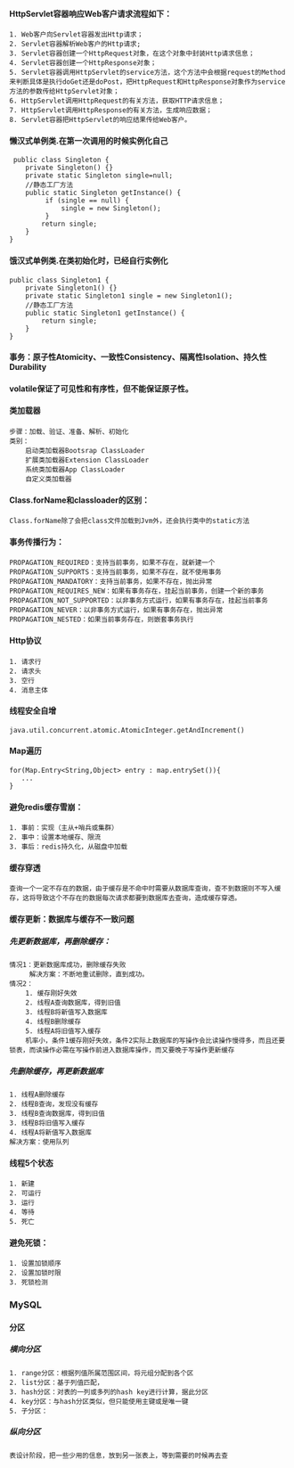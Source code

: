#### HttpServlet容器响应Web客户请求流程如下：  
    1. Web客户向Servlet容器发出Http请求；
    2. Servlet容器解析Web客户的Http请求;
    3. Servlet容器创建一个HttpRequest对象，在这个对象中封装Http请求信息；
    4. Servlet容器创建一个HttpResponse对象；
    5. Servlet容器调用HttpServlet的service方法，这个方法中会根据request的Method来判断具体是执行doGet还是doPost，把HttpRequest和HttpResponse对象作为service方法的参数传给HttpServlet对象；
    6. HttpServlet调用HttpRequest的有关方法，获取HTTP请求信息；
    7. HttpServlet调用HttpResponse的有关方法，生成响应数据；
    8. Servlet容器把HttpServlet的响应结果传给Web客户。

#### 懒汉式单例类.在第一次调用的时候实例化自己 
     public class Singleton {
        private Singleton() {}
        private static Singleton single=null;
        //静态工厂方法 
        public static Singleton getInstance() {
             if (single == null) {  
                 single = new Singleton();
             }  
            return single;
        }
    }
#### 饿汉式单例类.在类初始化时，已经自行实例化
    public class Singleton1 {
        private Singleton1() {}
        private static Singleton1 single = new Singleton1();
        //静态工厂方法 
        public static Singleton1 getInstance() {
            return single;
        }
    }

#### 事务：原子性Atomicity、一致性Consistency、隔离性Isolation、持久性Durability

#### volatile保证了可见性和有序性，但不能保证原子性。

#### 类加载器
    步骤：加载、验证、准备、解析、初始化  
    类别：
        启动类加载器Bootsrap ClassLoader  
        扩展类加载器Extension ClassLoader  
        系统类加载器App ClassLoader  
        自定义类加载器	  

#### Class.forName和classloader的区别：
    Class.forName除了会把class文件加载到Jvm外，还会执行类中的static方法

#### 事务传播行为：
	PROPAGATION_REQUIRED：支持当前事务，如果不存在，就新建一个
	PROPAGATION_SUPPORTS：支持当前事务，如果不存在，就不使用事务
	PROPAGATION_MANDATORY：支持当前事务，如果不存在，抛出异常
	PROPAGATION_REQUIRES_NEW：如果有事务存在，挂起当前事务，创建一个新的事务
	PROPAGATION_NOT_SUPPORTED：以非事务方式运行，如果有事务存在，挂起当前事务
	PROPAGATION_NEVER：以非事务方式运行，如果有事务存在，抛出异常
	PROPAGATION_NESTED：如果当前事务存在，则嵌套事务执行

#### Http协议
    1. 请求行
    2. 请求头
    3. 空行
    4. 消息主体

#### 线程安全自增
    java.util.concurrent.atomic.AtomicInteger.getAndIncrement()

#### Map遍历
    for(Map.Entry<String,Object> entry : map.entrySet()){
       ...
    }

#### 避免redis缓存雪崩：
    1. 事前：实现（主从+哨兵或集群）
    2. 事中：设置本地缓存、限流
    3. 事后：redis持久化，从磁盘中加载

#### 缓存穿透
    查询一个一定不存在的数据，由于缓存是不命中时需要从数据库查询，查不到数据则不写入缓存，这将导致这个不存在的数据每次请求都要到数据库去查询，造成缓存穿透。

#### 缓存更新：数据库与缓存不一致问题
##### 先更新数据库，再删除缓存：
    情况1：更新数据库成功，删除缓存失败  
         解决方案：不断地重试删除，直到成功。	
    情况2：  
        1. 缓存刚好失效  
        2. 线程A查询数据库，得到旧值  
        3. 线程B将新值写入数据库  
        4. 线程B删除缓存  
        5. 线程A将旧值写入缓存  
        机率小，条件1缓存刚好失效，条件2实际上数据库的写操作会比读操作慢得多，而且还要锁表，而读操作必需在写操作前进入数据库操作，而又要晚于写操作更新缓存

##### 先删除缓存，再更新数据库
    1. 线程A删除缓存
    2. 线程B查询，发现没有缓存
    3. 线程B查询数据库，得到旧值
    3. 线程B将旧值写入缓存
    4. 线程A将新值写入数据库
    解决方案：使用队列

#### 线程5个状态
    1. 新建
    2. 可运行
    3. 运行
    4. 等待
    5. 死亡

#### 避免死锁：
    1. 设置加锁顺序
    2. 设置加锁时限
    3. 死锁检测

### MySQL
#### 分区
##### 横向分区
    1. range分区：根据列值所属范围区间，将元组分配到各个区
    2. list分区：基于列值匹配，
    3. hash分区：对表的一列或多列的hash key进行计算，据此分区
    4. key分区：与hash分区类似，但只能使用主键或是唯一键
    5. 子分区：
##### 纵向分区
    表设计阶段，把一些少用的信息，放到另一张表上，等到需要的时候再去查